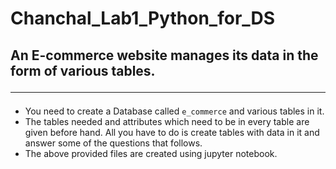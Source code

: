 # Chanchal_Lab1_Python_for_DS
## An E-commerce website manages its data in the form of various tables.<hr/>
* You need to create a Database called `e_commerce` and various tables in it.
* The tables needed and attributes which need to be in every table are given before hand. All you have to do is create tables with data in it and answer some of the questions that follows.
* The above provided files are created using jupyter notebook.
